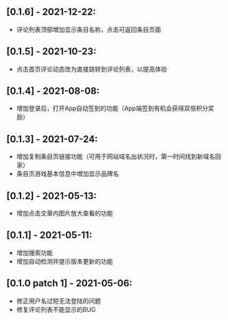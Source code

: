 ## [0.1.6] - 2021-12-22:
* 评论列表顶部增加显示条目名称，点击可返回条目页面

## [0.1.5] - 2021-10-23:
* 点击首页评论动态改为直接跳转到评论列表，以提高体验

## [0.1.4] - 2021-08-08:
* 增加登录后，打开App自动签到的功能（App端签到有机会获得双倍积分奖励）

## [0.1.3] - 2021-07-24:
* 增加复制条目页链接功能（可用于网站域名出状况时，第一时间找到新域名回家）
* 条目页游戏基本信息中增加显示品牌名

## [0.1.2] - 2021-05-13:
* 增加点击文章内图片放大查看的功能

## [0.1.1] - 2021-05-11:
* 增加搜索功能
* 增加自动检测并提示版本更新的功能

## [0.1.0 patch 1] - 2021-05-06:
* 修正用户名过短无法登陆的问题
* 修复评论列表不能显示的BUG
